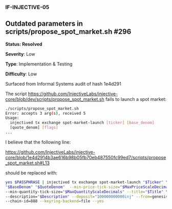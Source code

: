 ### IF-INJECTIVE-05
## Outdated parameters in scripts/propose_spot_market.sh #296

**Status: Resolved**

**Severity**: Low   

**Type**: Implementation & Testing

**Difficulty**: Low

Surfaced from Informal Systems audit of hash 1e4d291

The script https://github.com/InjectiveLabs/injective-core/blob/dev/scripts/propose_spot_market.sh fails to launch a spot market:

```sh
./scripts/propose_spot_market.sh 
Error: accepts 3 arg(s), received 5
Usage:
  injectived tx exchange spot-market-launch [ticker] [base_denom] 
  [quote_denom] [flags]
...
```

I believe that the following line:

https://github.com/InjectiveLabs/injective-core/blob/1e4d2914b3ae616b98b05fb70eb487550fc99ed7/scripts/propose_spot_market.sh#L13

should be replaced with:

```sh
yes $PASSPHRASE | injectived tx exchange spot-market-launch "$Ticker" \
"$BaseDenom" "$QuoteDenom"  --min-price-tick-size="$MaxPriceScaleDecimals" \
--min-quantity-tick-size="$MaxQuantityScaleDecimals" --title="$Title" \
--description="$Description" --deposit="100000000000inj" --from=genesis \
--chain-id=888 --keyring-backend=file --yes
```
